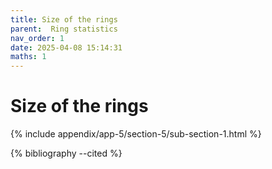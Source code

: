 ```yaml
---
title: Size of the rings
parent:  Ring statistics
nav_order: 1
date: 2025-04-08 15:14:31
maths: 1
---
```


# Size of the rings

{% include appendix/app-5/section-5/sub-section-1.html %}

{% bibliography --cited %}

